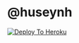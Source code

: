 #  @huseynh

[![Deploy To Heroku](https://www.herokucdn.com/deploy/button.svg)](https://heroku.com/deploy?template=https://github.com/Aliyvedidde/Music)
